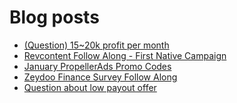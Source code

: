 # Blog posts
<!-- BLOG-POST-LIST:START -->
- [&lpar;Question&rpar; 15~20k profit per month](https://afflift.com/f/threads/question-15-20k-profit-per-month.10173/)
- [Revcontent Follow Along - First Native Campaign](https://afflift.com/f/threads/revcontent-follow-along-first-native-campaign.10092/)
- [January PropellerAds Promo Codes](https://afflift.com/f/threads/january-propellerads-promo-codes.10169/)
- [Zeydoo Finance Survey Follow Along](https://afflift.com/f/threads/zeydoo-finance-survey-follow-along.10174/)
- [Question about low payout offer](https://afflift.com/f/threads/question-about-low-payout-offer.10172/)
<!-- BLOG-POST-LIST:END -->
